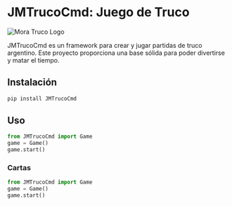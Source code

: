 # JMTrucoCmd: Juego de Truco

![Mora Truco Logo](https://lmdiario.com.ar/download/multimedia.normal.914acb1e58d4fa82.547275636f2d4361727461735f6e6f726d616c2e6a7067.jpg)

JMTrucoCmd es un framework para crear y jugar partidas de truco argentino. Este proyecto proporciona una base sólida para poder divertirse y matar el tiempo.

## Instalación
```bash
pip install JMTrucoCmd 
```

## Uso
```python
from JMTrucoCmd import Game
game = Game()
game.start()
```

### Cartas
```python
from JMTrucoCmd import Game
game = Game()
game.start()
```
